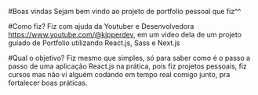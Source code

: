 #Boas vindas
Sejam bem vindo ao projeto de portfolio pessoal que fiz^^

#Como fiz?
Fiz com ajuda da Youtuber e Desenvolvedora https://www.youtube.com/@kipperdev, em um video dela de um projeto guiado de Portfolio utilizando React.js, Sass e Next.js

#Qual o objetivo?
Fiz mesmo que simples, só para saber como é o passo a passo de uma aplicação React.js na prática, pois fiz projetos pessoais, fiz cursos mas não ví alguém codando em tempo real comigo junto, pra fortalecer boas práticas.
